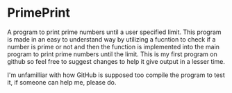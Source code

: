 # PrimePrint
A program to print prime numbers until a user specified limit.
This program is made in an easy to understand way by utilizing a fucntion to check if a number is prime or not and then the function is 
implemented into the main program to print prime numbers until the limit.
This is my first program on github so feel free to suggest changes to help it give output in a lesser time. 

I'm unfamilliar with how GitHub is supposed too compile the program to test it, if someone can help me, please do.
